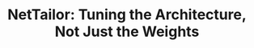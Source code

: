 ---
id:             2019-nettailor
title:          "NetTailor: Tuning the Architecture, Not Just the Weights"
authors:        <b>Pedro Morgado</b> and Nuno Vasconcelos
venue:          IEEE/CVF Conf. on Computer Vision and Pattern Recognition (CVPR), Long Beach, CA, 2019.
year:           "2019-07"
thumbnail:      assets/publications/2019-nettailor/thumbnail.png
links:
    website:    https://pedro-morgado.github.io/nettailor/
    pdf:        assets/publications/2019-nettailor/paper.pdf
    arxiv:      https://arxiv.org/abs/1907.00274
    code:       https://github.com/pedro-morgado/nettailor
    poster:     assets/publications/2019-nettailor/poster.pdf
    bibtex:     assets/publications/2019-nettailor/ref.txt
other_venues:
    - title:    "[Workshop] NetTailor: Tuning the Architecture, Not Just the Weights"
      venue:    Southern California Machine Learning Symposium (SCMLS), 2020.
      links:
        pdf:    assets/publications/2019-nettailor/scmls20_paper.pdf
        bibtex:     assets/publications/2019-nettailor/scmls20_ref.txt
---
